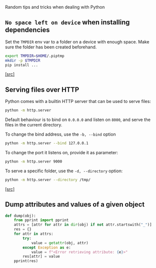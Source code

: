 Random tips and tricks when dealing with Python

## `No space left on device` when installing dependencies

Set the `TMPDIR` env var to a folder on a device with enough space.
Make sure the folder has been created beforehand.

```bash
export TMPDIR=$HOME/.piptmp
mkdir -p $TMPDIR
pip install ...
```
[\[src\]](https://stackoverflow.com/questions/40755610/ioerror-errno-28-no-space-left-on-device-while-installing-tensorflow)

## Serving files over HTTP

Python comes with a builtin HTTP server that can be used to serve files:

```bash
python -m http.server
```

Default behaviour is to bind on `0.0.0.0` and listen on `8000`, and serve the files in the current directory.

To change the bind address, use the `-b, --bind` option

```bash
python -m http.server --bind 127.0.0.1
```

To change the port it listens on, provide it as parameter:

```bash
python -m http.server 9000
```

To serve a specific folder, use the `-d, --directory` option:

```bash
python -m http.server --directory /tmp/
```

[\[src\]](https://docs.python.org/3/library/http.server.html#command-line-interface)

## Dump attributes and values of a given object

```python
def dump(obj):
    from pprint import pprint
    attrs = [attr for attr in dir(obj) if not attr.startswith("_")]
    res = {}
    for attr in attrs:
        try:
            value = getattr(obj, attr)
        except Exception as e:
            value = f"<Error retrieving attribute: {e}>"
        res[attr] = value
    pprint(res)
```
